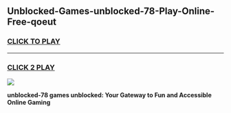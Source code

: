 
## Unblocked-Games-unblocked-78-Play-Online-Free-qoeut
<h3>
<a href="https://premium76.site?title=unblocked-78&ref=26A">CLICK TO PLAY</a></h3>
<hr>

<h3>
<a href="https://premium76.site?title=unblocked-78&ref=26A">CLICK 2 PLAY</a>
  
</h3>

<a href="https://premium76.site?title=unblocked-78&ref=26A"><img src="https://clearcache.store/games.png"></a>


**unblocked-78 games unblocked: Your Gateway to Fun and Accessible Online Gaming**
